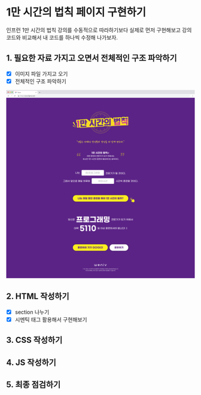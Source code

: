 # 1만 시간의 법칙 페이지 구현하기

인프런 1만 시간의 법칙 강의를 수동적으로 따라하기보다 실제로 먼저 구현해보고 강의 코드와 비교해서 내 코드를 하나씩 수정해 나가보자.

## 1. 필요한 자료 가지고 오면서 전체적인 구조 파악하기

- [x] 이미지 파일 가지고 오기
- [x] 전체적인 구조 파악하기

![Alt text](image/image.png)

## 2. HTML 작성하기

- [x] section 나누기
- [x] 시멘틱 태그 활용해서 구현해보기

## 3. CSS 작성하기

## 4. JS 작성하기

## 5. 최종 점검하기
